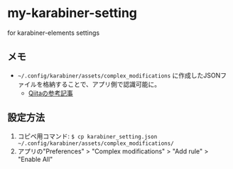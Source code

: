 # my-karabiner-setting
for karabiner-elements settings

## メモ
- `~/.config/karabiner/assets/complex_modifications` に作成したJSONファイルを格納することで、アプリ側で認識可能に。
  - [Qiitaの参考記事](https://qiita.com/s-show/items/a1fd228b04801477729c)

## 設定方法
1. コピペ用コマンド: `$ cp karabiner_setting.json  ~/.config/karabiner/assets/complex_modifications/`
2. アプリの"Preferences" > "Complex modifications" > "Add rule" > "Enable All" 
